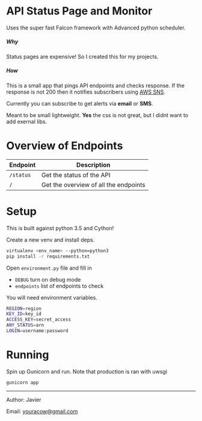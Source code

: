 # API Status Page and Monitor

Uses the super fast Falcon framework with Advanced python scheduler.

##### Why
Status pages are expensive! So I created this for my projects.

##### How
This is a small app that pings API endpoints and checks response.
If the response is not 200 then it notifies subscribers using [AWS SNS](https://aws.amazon.com/sns/).

Currently you can subscribe to get alerts via **email** or **SMS**.


Meant to be small lightweight. **Yes** the css is not great,
but I didnt want to add exernal libs.

# Overview of Endpoints

Endpoint | Description
-------- | -----------
``/status`` | Get the status of the API
``/`` | Get the overview of all the endpoints 

# Setup

This is built against python 3.5 and Cython! 

Create a new venv and install deps.

```bash
virtualenv <env_name> --python=python3
pip install -r requirements.txt
```

Open ``environment.py`` file and fill in
* ``DEBUG`` turn on debug mode
* ``endpoints`` list of endpoints to check 


You will need environment variables.

```bash
REGION=region
KEY_ID=key_id
ACCESS_KEY=secret_access
ANY_STATUS=arn
LOGIN=username:password
```


# Running

Spin up Gunicorn and run. 
Note that production is ran with uwsgi

```bash
gunicorn app
```


---
Author: Javier

Email: <youracow@gmail.com>
